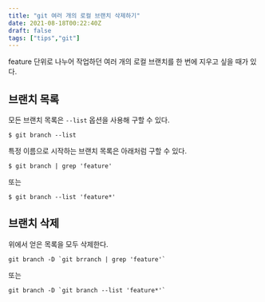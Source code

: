 ```yaml
---
title: "git 여러 개의 로컬 브랜치 삭제하기"
date: 2021-08-18T00:22:40Z
draft: false
tags: ["tips","git"]
---
```


feature 단위로 나누어 작업하던 여러 개의 로컬 브랜치를 한 번에 지우고 싶을 때가 있다. 

## 브랜치 목록

모든 브랜치 목록은 `--list` 옵션을 사용해 구할 수 있다.

```
$ git branch --list
```

특정 이름으로 시작하는 브랜치 목록은 아래처럼 구할 수 있다.

```
$ git branch | grep 'feature'
```

또는 

```
$ git branch --list 'feature*'
```

## 브랜치 삭제

위에서 얻은 목록을 모두 삭제한다.

```
git branch -D `git brranch | grep 'feature'`
```

또는

```
git branch -D `git branch --list 'feature*'`
```